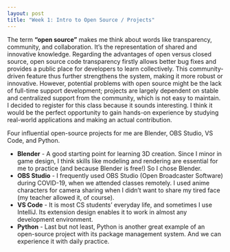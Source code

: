 ```yaml
---
layout: post
title: "Week 1: Intro to Open Source / Projects"
---
```



The term **“open source”** makes me think about words like transparency, community, and collaboration. It’s the representation of shared and innovative knowledge. Regarding the advantages of open versus closed source, open source code transparency firstly allows better bug fixes and provides a public place for developers to learn collectively. This community-driven feature thus further strengthens the system, making it more robust or innovative. However, potential problems with open source might be the lack of full-time support development; projects are largely dependent on stable and centralized support from the community, which is not easy to maintain.
I decided to register for this class because it sounds interesting. I think it would be the perfect opportunity to gain hands-on experience by studying real-world applications and making an actual contribution.

Four influential open-source projects for me are Blender, OBS Studio, VS Code, and Python.
* **Blender** - A good starting point for learning 3D creation. Since I minor in game design, I think skills like modeling and rendering are essential for me to practice (and because Blender is free!) So I chose Blender.
* **OBS Studio** - I frequently used OBS Studio (Open Broadcaster Software) during COVID-19, when we attended classes remotely. I used anime characters for camera sharing when I didn’t want to share my tired face (my teacher allowed it, of course).
* **VS Code** - It is most CS students’ everyday life, and sometimes I use IntelliJ. Its extension design enables it to work in almost any development environment.
* **Python** - Last but not least, Python is another great example of an open-source project with its package management system. And we can experience it with daily practice.
